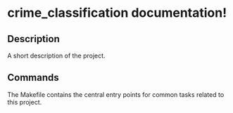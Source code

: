 # crime_classification documentation!

## Description

A short description of the project.

## Commands

The Makefile contains the central entry points for common tasks related to this project.

